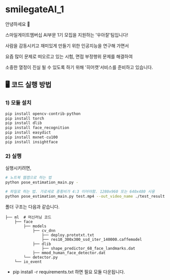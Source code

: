 # smilegateAI_1

안녕하세요 🥰

스마일게이트멤버십 AI부문 1기 모집을 지원하는 '우아잘'팀입니다!



사람을 감동시키고 재미있게 만들기 위한 인공지능을 연구해 가면서

요즘 많이 문제로 떠오르고 있는 시험, 면접 부정행위 문제를 해결하여

소중한 열정이 진실 될 수 있도록 하기 위해 '히어캣'서비스를 준비하고 있습니다.



## 🖥 코드 실행 방법

### 1) 모듈 설치

```python
pip install opencv-contrib-python
pip install torch
pip install dlib
pip install face_recognition
pip install easydict
pip install mxnet-cu100
pip install insightface
```



### 2) 실행

실행시키려면,

```bash
# 노트북 웹캠으로 하는 법
python pose_estimation_main.py -

# 파일로 하는 법. 가로세로 종횡비가 4:3 이어야함. 1280x960 또는 640x480 사용
python pose_estimation_main.py test.mp4 --out_video_name ./test_result.mp4
```

폴더 구조는 다음과 같습니다.

```
├── ml  # 머신러닝 코드
    ├── face
        ├── models
            ├── cv_dnn
                ├── deploy.prototxt.txt
                ├── res10_300x300_ssd_iter_140000.caffemodel
            ├── dlib
                ├── shape_predictor_68_face_landmarks.dat
            ├── mmod_human_face_detector.dat
        └── detector.py
    └── io_event
```



* pip install -r requirements.txt 하면 필요 모듈 다운됩니다.
